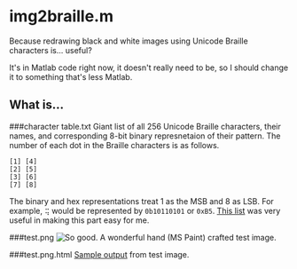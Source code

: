 ﻿img2braille.m
=============

Because redrawing black and white images using Unicode Braille characters is... useful?

It's in Matlab code right now, it doesn't really need to be, so I should change it to something that's less Matlab.

What is...
----------
###character table.txt
Giant list of all 256 Unicode Braille characters, their names, and corresponding 8-bit binary represnetaion of their pattern.
The number of each dot in the Braille characters is as follows.

	[1] [4]
	[2] [5]
	[3] [6]
	[7] [8]

The binary and hex representations treat 1 as the MSB and 8 as LSB. For example, `⢭` would be represented by `0b10110101` or `0xB5`.
[This list](http://symbolcodes.tlt.psu.edu/bylanguage/braillechart.html) was very useful in making this part easy for me.

###test.png
![So good.](../blob/master/test.png "Such a beautiful image.")
A wonderful hand (MS Paint) crafted test image.

###test.png.html
[Sample output](./blob/master/test.png.html "Still a beautiful image.") from test image.
